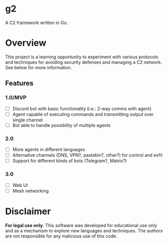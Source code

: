 # g2

A C2 framework written in Go.

# Overview

This project is a learning opportunity to experiment with various protocols and techniques for avoiding security defenses and managing a C2 network. See below for more information.

## Features
 
### 1.0/MVP

- [ ] Discord bot with basic functionality (i.e.: 2-way comms with agent)
- [ ] Agent capable of executing commands and transmitting output over single channel
- [ ] Bot able to handle possibility of multiple agents

### 2.0

- [ ] More agents in different languages
- [ ] Alternative channels (DNS, VPN?, pastebin?, other?) for control and exfil
- [ ] Support for different kinds of bots (Telegram?, Matrix?)

### 3.0

- [ ] Web UI
- [ ] Mesh networking

# Disclaimer

**For legal use only.** This software was developed for educational use only and as a mechanism to explore new languages and techniques. The authors are not responsible for any malicious use of this code.
